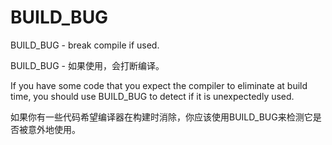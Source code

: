 # BUILD_BUG

BUILD_BUG - break compile if used.

BUILD_BUG - 如果使用，会打断编译。

If you have some code that you expect the compiler to eliminate at build time, you should use BUILD_BUG to detect if it is unexpectedly used.

如果你有一些代码希望编译器在构建时消除，你应该使用BUILD_BUG来检测它是否被意外地使用。



